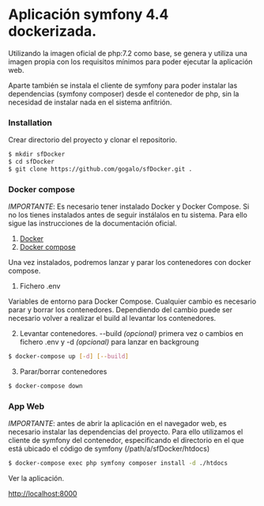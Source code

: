 # Aplicación symfony 4.4 dockerizada. 

Utilizando la imagen oficial de php:7.2 como base, se genera y utiliza una imagen propia con los requisitos mínimos para poder ejecutar la aplicación web.

Aparte también se instala el cliente de symfony para poder instalar las dependencias (symfony composer) desde el contenedor de php, sin la necesidad de instalar nada en el sistema anfitrión.

### Installation

Crear directorio del proyecto y clonar el repositorio.

```sh
$ mkdir sfDocker
$ cd sfDocker
$ git clone https://github.com/gogalo/sfDocker.git .
```

### Docker compose

*IMPORTANTE*: Es necesario tener instalado Docker y Docker Compose. Si no los tienes instalados antes de seguir instálalos en tu sistema. Para ello sigue las instrucciones de la documentación oficial.

1. [Docker](https://docs.docker.com/get-docker/)
2. [Docker compose](https://docs.docker.com/compose/install/)

Una vez instalados, podremos lanzar y parar los contenedores con docker compose.

1. Fichero .env

Variables de entorno para Docker Compose. Cualquier cambio es necesario parar y borrar los contenedores. Dependiendo del cambio puede ser necesario volver a realizar el build al levantar los contenedores.

2. Levantar contenedores. --build *(opcional)* primera vez o cambios en fichero .env y -d *(opcional)* para lanzar en backgroung

```sh
$ docker-compose up [-d] [--build]
```

3. Parar/borrar contenedores

```sh
$ docker-compose down
```

### App Web 

*IMPORTANTE*: antes de abrir la aplicación en el navegador web, es necesario instalar las dependencias del proyecto. Para ello utilizamos el cliente de symfony del contenedor, especificando el directorio en el que está ubicado el código de symfony (/path/a/sfDocker/htdocs)

```sh
$ docker-compose exec php symfony composer install -d ./htdocs
```

Ver la aplicación.

[http://localhost:8000](http://localhost:8000)
